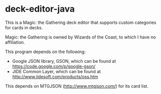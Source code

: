 # deck-editor-java
This is a Magic: the Gathering deck editor that supports custom categories for cards in decks.

Magic: the Gathering is owned by Wizards of the Coast, to which I have no affiliation.

This program depends on the following:
 - Google JSON library, GSON, which can be found at https://code.google.com/p/google-gson/
 - JIDE Common Layer, which can be found at http://www.jidesoft.com/products/oss.htm

This depends on MTGJSON (http://www.mtgjson.com/) for its card list.
